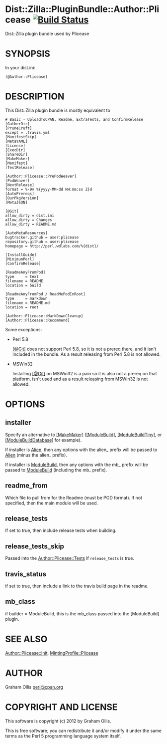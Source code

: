 # Dist::Zilla::PluginBundle::Author::Plicease [![Build Status](https://secure.travis-ci.org/plicease/Dist-Zilla-PluginBundle-Author-Plicease.png)](http://travis-ci.org/plicease/Dist-Zilla-PluginBundle-Author-Plicease)

Dist::Zilla plugin bundle used by Plicease

# SYNOPSIS

In your dist.ini:

    [@Author::Plicease]

# DESCRIPTION

This Dist::Zilla plugin bundle is mostly equivalent to

    # Basic - UploadToCPAN, Readme, ExtraTests, and ConfirmRelease
    [GatherDir]
    [PruneCruft]
    except = .travis.yml
    [ManifestSkip]
    [MetaYAML]
    [License]
    [ExecDir]
    [ShareDir]
    [MakeMaker]
    [Manifest]
    [TestRelease]
    
    [Author::Plicease::PrePodWeaver]
    [PodWeaver]
    [NextRelease]
    format = %-9v %{yyyy-MM-dd HH:mm:ss Z}d
    [AutoPrereqs]
    [OurPkgVersion]
    [MetaJSON]
    
    [@Git]
    allow_dirty = dist.ini
    allow_dirty = Changes
    allow_dirty = README.md
    
    [AutoMetaResources]
    bugtracker.github = user:plicease
    repository.github = user:plicease
    homepage = http://perl.wdlabs.com/%{dist}/
    
    [InstallGuide]
    [MinimumPerl]
    [ConfirmRelease] 
    
    [ReadmeAnyFromPod]
    type     = text
    filename = README
    location = build
    
    [ReadmeAnyFromPod / ReadMePodInRoot]
    type     = markdown
    filename = README.md
    location = root
    
    [Author::Plicease::MarkDownCleanup]
    [Author::Plicease::Recommend]

Some exceptions:

- Perl 5.8

    [\[@Git\]](https://metacpan.org/pod/Dist::Zilla::PluginBundle::Git) does not support Perl 5.8, so it
    is not a prereq there, and it isn't included in the bundle.  As a result
    releasing from Perl 5.8 is not allowed.

- MSWin32

    Installing [\[@Git\]](https://metacpan.org/pod/Dist::Zilla::PluginBundle::Git) on MSWin32 is a pain
    so it is also not a prereq on that platform, isn't used and as a result
    releasing from MSWin32 is not allowed.

# OPTIONS

## installer

Specify an alternative to [\[MakeMaker\]](https://metacpan.org/pod/Dist::Zilla::Plugin::MakeMaker)
([\[ModuleBuild\]](https://metacpan.org/pod/Dist::Zilla::Plugin::ModuleBuild),
[\[ModuleBuildTiny\]](https://metacpan.org/pod/Dist::Zilla::Plugin::ModuleBuildTiny), or
[\[ModuleBuildDatabase\]](https://metacpan.org/pod/Dist::Zilla::Plugin::ModuleBuildDatabase) for example).

If installer is [Alien](https://metacpan.org/pod/Dist::Zilla::Plugin::Alien), then any options 
with the alien\_ prefix will be passed to [Alien](https://metacpan.org/pod/Dist::Zilla::Plugin::Alien)
(minus the alien\_ prefix).

If installer is [ModuleBuild](https://metacpan.org/pod/Dist::Zilla::Plugin::ModuleBuild), then any
options with the mb\_ prefix will be passed to [ModuleBuild](https://metacpan.org/pod/Dist::Zilla::Plugin::ModuleBuild)
(including the mb\_ prefix).

## readme\_from

Which file to pull from for the Readme (must be POD format).  If not 
specified, then the main module will be used.

## release\_tests

If set to true, then include release tests when building.

## release\_tests\_skip

Passed into the [Author::Plicease::Tests](https://metacpan.org/pod/Dist::Zilla::Plugin::Author::Plicease::Tests)
if `release_tests` is true.

## travis\_status

if set to true, then include a link to the travis build page in the readme.

## mb\_class

if builder = ModuleBuild, this is the mb\_class passed into the \[ModuleBuild\]
plugin.

# SEE ALSO

[Author::Plicease::Init](https://metacpan.org/pod/Dist::Zilla::Plugin::Author::Plicease::Init),
[MintingProfile::Plicease](https://metacpan.org/pod/Dist::Zilla::MintingProfile::Author::Plicease)

# AUTHOR

Graham Ollis <perl@cpan.org>

# COPYRIGHT AND LICENSE

This software is copyright (c) 2012 by Graham Ollis.

This is free software; you can redistribute it and/or modify it under
the same terms as the Perl 5 programming language system itself.
